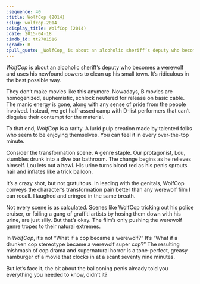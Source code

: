 ```yaml
---
:sequence: 40
:title: WolfCop (2014)
:slug: wolfcop-2014
:display_title: WolfCop (2014)
:date: 2015-04-18
:imdb_id: tt2781516
:grade: B
:pull_quote: _WolfCop_ is about an alcoholic sheriff’s deputy who becomes a werewolf and uses his newfound powers to clean up his small town. It’s ridiculous in the best possible way. 
---
```

_WolfCop_ is about an alcoholic sheriff’s deputy who becomes a werewolf and uses his newfound powers to clean up his small town. It’s ridiculous in the best possible way. 

They don’t make movies like this anymore. Nowadays, B movies are homogenized, euphemistic, schlock neutered for release on basic cable. The manic energy is gone, along with any sense of pride from the people involved. Instead, we get half-assed camp with D-list performers that can’t disguise their contempt for the material.

To that end, _WolfCop_ is a rarity. A lurid pulp creation made by talented folks who seem to be enjoying themselves. You can feel it in every over-the-top minute. 

Consider the transformation scene. A genre staple. Our protagonist, Lou, stumbles drunk into a dive bar bathroom. The change begins as he relieves himself. Lou lets out a howl. His urine turns blood red as his penis sprouts hair and inflates like a trick balloon. 

It’s a crazy shot, but not gratuitous. In leading with the genitals, WolfCop conveys the character’s transformation pain better than any werewolf film I can recall. I laughed and cringed in the same breath.

Not every scene is as calculated. Scenes like WolfCop tricking out his police cruiser, or foiling a gang of graffiti artists by hosing them down with his urine, are just silly. But that’s okay. The film’s only pushing the werewolf genre tropes to their natural extremes. 

In _WolfCop_, it’s not “What if a cop became a werewolf?” It’s “What if a drunken cop stereotype became a werewolf super cop?” The resulting mishmash of cop drama and supernatural horror is a tone-perfect, greasy hamburger of a movie that clocks in at a scant seventy nine minutes. 

But let’s face it, the bit about the ballooning penis already told you everything you needed to know, didn’t it?
